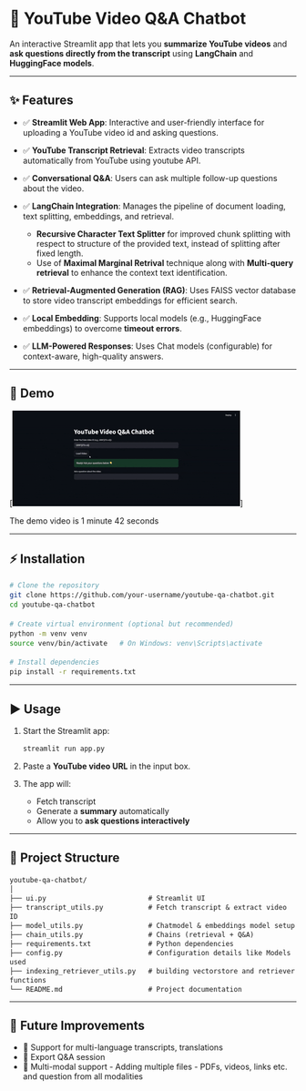 # 🎥 YouTube Video Q&A Chatbot  

An interactive Streamlit app that lets you **summarize YouTube videos** and **ask questions directly from the transcript** using **LangChain** and **HuggingFace models**.  

---

## ✨ Features  

- ✅ **Streamlit Web App**: Interactive and user-friendly interface for uploading a YouTube video id and asking questions.

- ✅ **YouTube Transcript Retrieval**: Extracts video transcripts automatically from YouTube using youtube API.

- ✅ **Conversational Q&A**: Users can ask multiple follow-up questions about the video.

- ✅ **LangChain Integration**: Manages the pipeline of document loading, text splitting, embeddings, and retrieval.

   - **Recursive Character Text Splitter** for improved chunk splitting with respect to structure of the provided text, instead of splitting after fixed length.
   - Use of **Maximal Marginal Retrival** technique along with **Multi-query retrieval** to enhance the context text identification.

- ✅ **Retrieval-Augmented Generation (RAG)**: Uses FAISS vector database to store video transcript embeddings for efficient search.

- ✅ **Local Embedding**: Supports local models (e.g., HuggingFace embeddings) to overcome **timeout errors**.

- ✅ **LLM-Powered Responses**: Uses Chat models (configurable) for context-aware, high-quality answers.

---

## 📸 Demo  
[![Demo](assets\demo_gif.gif)]

The demo video is 1 minute 42 seconds

---

## ⚡ Installation  

```bash
# Clone the repository
git clone https://github.com/your-username/youtube-qa-chatbot.git
cd youtube-qa-chatbot

# Create virtual environment (optional but recommended)
python -m venv venv
source venv/bin/activate   # On Windows: venv\Scripts\activate

# Install dependencies
pip install -r requirements.txt
```

---

## ▶️ Usage  

1. Start the Streamlit app:  
   ```bash
   streamlit run app.py
   ```  

2. Paste a **YouTube video URL** in the input box.  
3. The app will:  
   - Fetch transcript  
   - Generate a **summary** automatically  
   - Allow you to **ask questions interactively**  

---

## 📂 Project Structure  

```
youtube-qa-chatbot/
│
├── ui.py                         # Streamlit UI  
├── transcript_utils.py           # Fetch transcript & extract video ID  
├── model_utils.py                # Chatmodel & embeddings model setup  
├── chain_utils.py                # Chains (retrieval + Q&A)
├── requirements.txt              # Python dependencies
├── config.py                     # Configuration details like Models used
├── indexing_retriever_utils.py   # building vectorstore and retriever functions
└── README.md                     # Project documentation
```

---

## 🚀 Future Improvements
- 🔹 Support for multi-language transcripts, translations
- 🔹 Export Q&A session
- 🔹 Multi-modal support - Adding multiple files - PDFs, videos, links etc. and question from all modalities

